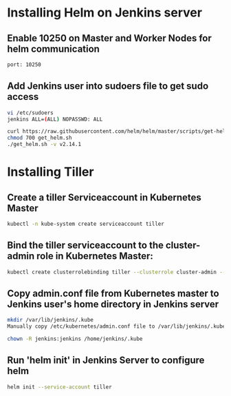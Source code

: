 # Installing Helm on Jenkins server

## Enable 10250 on Master and Worker Nodes for helm communication
```sh
port: 10250
```
## Add Jenkins user into sudoers file to get sudo access

```sh
vi /etc/sudoers
jenkins ALL=(ALL) NOPASSWD: ALL
```

```sh
curl https://raw.githubusercontent.com/helm/helm/master/scripts/get-helm-3 > get_helm.sh
chmod 700 get_helm.sh
./get_helm.sh -v v2.14.1
```
# Installing Tiller

## Create a tiller Serviceaccount in Kubernetes Master

```sh
kubectl -n kube-system create serviceaccount tiller
```
## Bind the tiller serviceaccount to the cluster-admin role in Kubernetes Master:

```sh
kubectl create clusterrolebinding tiller --clusterrole cluster-admin --serviceaccount=kube-system:tiller
```

## Copy admin.conf file from Kubernetes master to Jenkins user's home directory in Jenkins server

```sh
mkdir /var/lib/jenkins/.kube
Manually copy /etc/kubernetes/admin.conf file to /var/lib/jenkins/.kube/config file

chown -R jenkins:jenkins /home/jenkins/.kube
```

## Run 'helm init' in Jenkins Server to configure helm

```sh
helm init --service-account tiller
```
